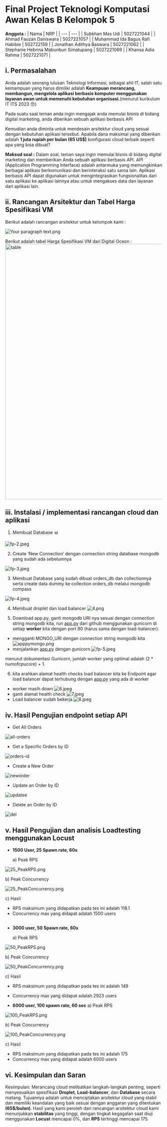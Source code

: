 # Final Project Teknologi Komputasi Awan Kelas B Kelompok 5

**Anggota :**
| Nama | NRP |
| --- | --- |
| Subkhan Mas Udi | 5027221044 |
| Ahmad Fauzan Daniswara | 5027221057 |
| Muhammad Ida Bagus Rafi Habibie | 502722159 |
| Jonathan Adithya Baswara | 5027221062 |
| Stephanie Hebrina Mabunbun Simatupang | 5027221069 |
| Khansa Adia Rahma | 5027221071 |

## i. Permasalahan

Anda adalah seorang lulusan Teknologi Informasi, sebagai ahli IT, salah satu kemampuan yang harus dimiliki adalah **Keampuan merancang, membangun, mengelola aplikasi berbasis komputer menggunakan layanan awan untuk memenuhi kebutuhan organisasi.**(menurut kurikulum IT ITS 2023 😙)

Pada suatu saat teman anda ingin mengajak anda memulai bisnis di bidang digital marketing, anda diberikan sebuah aplikasi berbasis API

Kemudian anda diminta untuk mendesain arsitektur cloud yang sesuai dengan kebutuhan aplikasi tersebut. Apabila dana maksimal yang diberikan adalah **1 juta rupiah per bulan (65 US$)** konfigurasi cloud terbaik seperti apa yang bisa dibuat?

**Maksud soal :** Dalam soal, teman saya ingin memulai bisnis di bidang digital marketing dan memberikan Anda sebuah aplikasi berbasis API. API (Application Programming Interface) adalah antarmuka yang memungkinkan berbagai aplikasi berkomunikasi dan berinteraksi satu sama lain. Aplikasi berbasis API dapat digunakan untuk mengintegrasikan fungsionalitas dari satu aplikasi ke aplikasi lainnya atau untuk mengakses data dan layanan dari aplikasi lain.

## ii. Rancangan Arsitektur **dan Tabel Harga Spesifikasi VM**

Berikut adalah rancangan arsitektur untuk kelompok kami : 

![Your paragraph text.png](Final%20Project%20Teknologi%20Komputasi%20Awan%20Kelas%20B%20Kel%2060b232652434444d9c28bbb509c3b1e0/Your_paragraph_text.png)

Berikut adalah tabel Harga Spesifikasi VM dari Digital Oceon  : 
<img width="817" alt="table" src="https://github.com/stephaniehebrina/finalproject-b5/assets/143694784/40b690b8-9825-48c4-9db4-96b2f62bf2ce">

## iii. Instalasi / implementasi rancangan cloud dan aplikasi

1. Membuat Database 📊

![fp-2.jpeg](Final%20Project%20Teknologi%20Komputasi%20Awan%20Kelas%20B%20Kel%2060b232652434444d9c28bbb509c3b1e0/fp-2.jpeg)

2. Create ‘New Connection’ dengan connection string database mongodb yang sudah ada sebelumnya 

![fp-3.jpeg](Final%20Project%20Teknologi%20Komputasi%20Awan%20Kelas%20B%20Kel%2060b232652434444d9c28bbb509c3b1e0/fp-3.jpeg)

3. Membuat Database yang sudah dibuat orders_db dan collectionnya serta create data dummy ke collection orders_db melalui mongodb compass 

![fp-4.jpeg](Final%20Project%20Teknologi%20Komputasi%20Awan%20Kelas%20B%20Kel%2060b232652434444d9c28bbb509c3b1e0/fp-4.jpeg)

4. Membuat droplet dan load balancer
![4.png](Final%20Project%20Teknologi%20Komputasi%20Awan%20Kelas%20B%20Kel%2060b232652434444d9c28bbb509c3b1e0/4.png)

5. Download app.py, ganti mongodb URI nya sesuai dengan connection string mongodb kita, run [app.py](http://app.py) dari github menggunakan gunicorn di setiap **worker** kita dengan port 80 (harus sama dengan load-balancer).
- mengganti MONGO_URI dengan connection string mongodb kita 
![apppymongo.png](Final%20Project%20Teknologi%20Komputasi%20Awan%20Kelas%20B%20Kel%2060b232652434444d9c28bbb509c3b1e0/apppymongo.png)
- menjalankan [app.py](http://app.py) dengan gunicorn
![fp-5.jpeg](Final%20Project%20Teknologi%20Komputasi%20Awan%20Kelas%20B%20Kel%2060b232652434444d9c28bbb509c3b1e0/fp-5.jpeg)

menurut dokumentasi Gunicorn, jumlah worker yang optimal adalah (2 * numofcpucore) + 1.

6. kita arahkan alamat health checks load balancer kita ke Endpoint agar load balancer dapat terhubung dengan [app.py](http://app.py) yang ada di worker
- worker masih down
![6.jpeg](Final%20Project%20Teknologi%20Komputasi%20Awan%20Kelas%20B%20Kel%2060b232652434444d9c28bbb509c3b1e0/6.jpeg)
- ganti alamat health check
![7.jpeg](Final%20Project%20Teknologi%20Komputasi%20Awan%20Kelas%20B%20Kel%2060b232652434444d9c28bbb509c3b1e0/7.jpeg)
- Load balancer sudah bekerja
![8.jpeg](Final%20Project%20Teknologi%20Komputasi%20Awan%20Kelas%20B%20Kel%2060b232652434444d9c28bbb509c3b1e0/8.jpeg)



## iv. Hasil Pengujian endpoint setiap API

- Get All Orders

![all-orders](https://github.com/stephaniehebrina/finalproject-b5/assets/143694784/050e33a7-4fba-4047-96e9-525dc987e9cd)

- Get a Specific Orders by ID

![orders-id](https://github.com/stephaniehebrina/finalproject-b5/assets/143694784/37db661e-b4ee-4538-acdc-fa81c5d64bc4)

- Create a New Order

![neworder](https://github.com/stephaniehebrina/finalproject-b5/assets/143694784/24ae7cae-acd7-494e-9134-280d0bc3b217)

- Update an Order by ID

![updatee](https://github.com/stephaniehebrina/finalproject-b5/assets/143694784/d82b17b7-4b3e-4329-a0c4-9d757471e279)

- Delete an Order by ID

![del](https://github.com/stephaniehebrina/finalproject-b5/assets/143694784/a8961dc5-4a4f-4c5c-90b7-9375c3111c88)

## v. Hasil Pengujian dan analisis Loadtesting menggunakan Locust
- **1500 User, 25 Spawn rate, 60s**

  a) Peak RPS

![25_PeakRPS.png](Final%20Project%20Teknologi%20Komputasi%20Awan%20Kelas%20B%20Kel%2060b232652434444d9c28bbb509c3b1e0/25_PeakRPS.png)

  b) Peak Concurrency

![25_PeakConcurrency.png](Final%20Project%20Teknologi%20Komputasi%20Awan%20Kelas%20B%20Kel%2060b232652434444d9c28bbb509c3b1e0/25_PeakConcurrency.png)

  c) Hasil
- RPS maksimum yang didapatkan pada tes ini adalah 118.1
- Concurrency max yang didapat adalah 1500 users

##

- **3000 user, 50 Spawn rate, 60s**

  a) Peak RPS

![50_PeakRPS.png](Final%20Project%20Teknologi%20Komputasi%20Awan%20Kelas%20B%20Kel%2060b232652434444d9c28bbb509c3b1e0/50_PeakRPS.png)

  b) Peak Concurrency

![50_PeakConcurrency.png](Final%20Project%20Teknologi%20Komputasi%20Awan%20Kelas%20B%20Kel%2060b232652434444d9c28bbb509c3b1e0/50_PeakConcurrency.png)

  c) Hasil
- RPS maksimum yang didapatkan pada tes ini adalah 149
- Concurrency max yang didapat adalah 2923 users

- **6000 user, 100 spawn rate, 60 sec**
  a) Peak RPS

![100_PeakRPS.png](Final%20Project%20Teknologi%20Komputasi%20Awan%20Kelas%20B%20Kel%2060b232652434444d9c28bbb509c3b1e0/100_PeakRPS.png)

  b) Peak Concurrency

![100_PeakConcurrency.png](Final%20Project%20Teknologi%20Komputasi%20Awan%20Kelas%20B%20Kel%2060b232652434444d9c28bbb509c3b1e0/100_PeakConcurrency.png)

  c) Hasil
- RPS maksimum yang didapatkan pada tes ini adalah 175
- Concurrency max yang didapat adalah 6000 users

## vi. Kesimpulan dan Saran

Kesimpulan: Merancang cloud melibatkan langkah-langkah penting, seperti menyesuaikan spesifikasi **Droplet**, **Load-balancer**, dan **Database** secara matang. Tujuannya adalah untuk menciptakan arsitektur cloud yang stabil dan memiliki keandalan yang baik sesuai dengan anggaran yang ditentukan **(65$/bulan)**. Hasil yang kami peroleh dari rancangan arsitektur cloud kami menunjukkan **stabilitas** yang tinggi, dengan tingkat kegagalan saat diuji menggunakan **Locust** mencapai 0%, dan **RPS** tertinggi mencapai 175.

